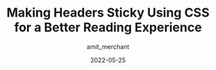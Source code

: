 ---
author: amit_merchant
date: 2022-05-25
draft: true
permalink: false
tags:
  - css
  - readability
  - user-experience
target_url: https://www.amitmerchant.com/making-headers-sticky-using-css-for-better-reading-experience/
title: Making Headers Sticky Using CSS for a Better Reading Experience
---